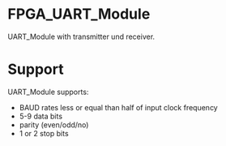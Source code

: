# FPGA_UART_Module

UART_Module with transmitter und receiver.

# Support

UART_Module supports:
- BAUD rates less or equal than half of input clock frequency
- 5-9 data bits
- parity (even/odd/no)
- 1 or 2 stop bits
